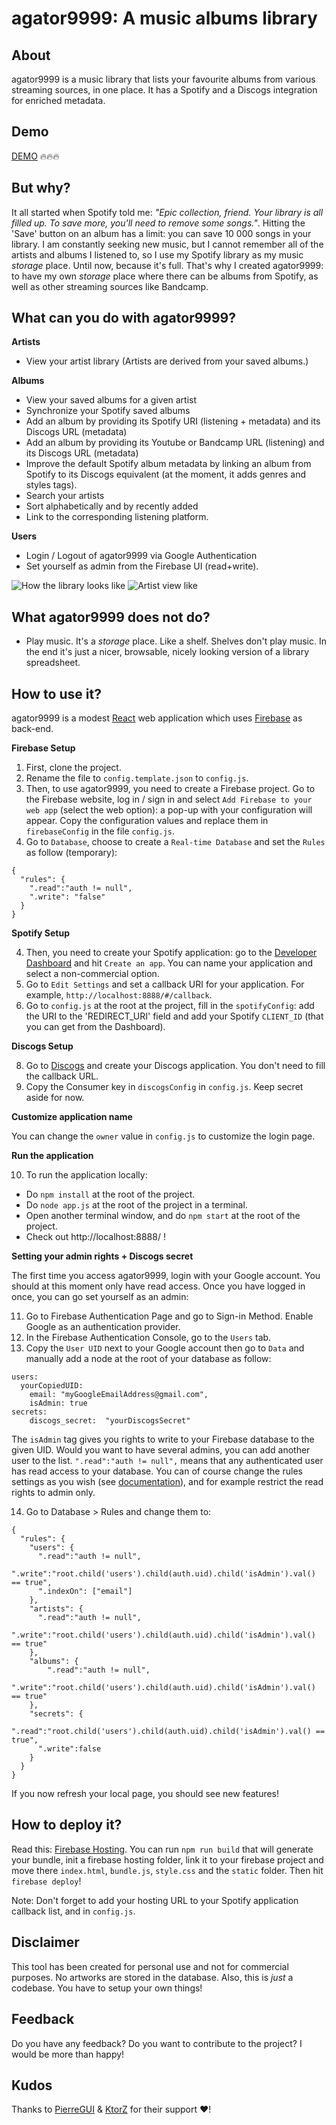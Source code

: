 # agator9999: A music albums library

## About
agator9999 is a music library that lists your favourite albums from various streaming sources, in one place. It has a Spotify and a Discogs integration for enriched metadata.

## Demo

[DEMO](https://agator9999-demo.firebaseapp.com) 🔥🔥🔥


## But why?
It all started when Spotify told me: *"Epic collection, friend. Your library is all filled up. To save more, you'll need to remove some songs."*. Hitting the 'Save' button on an album has a limit: you can save 10 000 songs in your library. I am constantly seeking new music, but I cannot remember all of the artists and albums I listened to, so I use my Spotify library as my music *storage* place. Until now, because it's full. That's why I created agator9999: to have my own *storage* place where there can be albums from Spotify, as well as other streaming sources like Bandcamp.

## What can you do with agator9999?

**Artists**
- View your artist library (Artists are derived from your saved albums.)

**Albums**
- View your saved albums for a given artist
- Synchronize your Spotify saved albums
- Add an album by providing its Spotify URI (listening + metadata) and its Discogs URL (metadata)
- Add an album by providing its Youtube or Bandcamp URL (listening) and its Discogs URL (metadata)
- Improve the default Spotify album metadata by linking an album from Spotify to its Discogs equivalent (at the moment, it adds genres and styles tags).
- Search your artists
- Sort alphabetically and by recently added
- Link to the corresponding listening platform.

**Users**
- Login / Logout of agator9999 via Google Authentication
- Set yourself as admin from the Firebase UI (read+write).


![How the library looks like](https://github.com/agatheblues/agator9999/blob/master/static/images/library.png)
![Artist view like](https://github.com/agatheblues/agator9999/blob/master/static/images/artist.png)

## What agator9999 does not do?

- Play music. It's a *storage* place. Like a shelf. Shelves don't play music. In the end it's just a nicer, browsable, nicely looking version of a library spreadsheet.

## How to use it?
agator9999 is a modest [React](https://reactjs.org/) web application which uses [Firebase](https://firebase.google.com/?authuser=0) as back-end.

**Firebase Setup**

1. First, clone the project.
2. Rename the file to `config.template.json` to `config.js`.
2. Then, to use agator9999, you need to create a Firebase project. Go to the Firebase website, log in / sign in and select `Add Firebase to your web app` (select the web option): a pop-up with your configuration will appear. Copy the configuration values and replace them in `firebaseConfig` in the file `config.js`.
3. Go to `Database`, choose to create a `Real-time Database` and set the `Rules` as follow (temporary):

```
{
  "rules": {
    ".read":"auth != null",
    ".write": "false"
  }
}
```

**Spotify Setup**

4. Then, you need to create your Spotify application: go to the [Developer Dashboard](https://beta.developer.spotify.com/dashboard/login) and hit `Create an app`. You can name your application and select a non-commercial option.
6. Go to `Edit Settings` and set a callback URI for your application. For example, `http://localhost:8888/#/callback`.
7. Go to `config.js` at the root at the project, fill in the `spotifyConfig`: add the URI to the 'REDIRECT_URI' field and add your Spotify `CLIENT_ID` (that you can get from the Dashboard).

**Discogs Setup**

8. Go to [Discogs](https://www.discogs.com/settings/developers) and create your Discogs application. You don't need to fill the callback URL.
9. Copy the Consumer key in `discogsConfig` in `config.js`. Keep secret aside for now.

**Customize application name**

You can change the `owner` value in `config.js` to customize the login page.

**Run the application**

10. To run the application locally:
- Do `npm install` at the root of the project.
- Do `node app.js` at the root of the project in a terminal.
- Open another terminal window, and do `npm start` at the root of the project.
- Check out http://localhost:8888/ !

**Setting your admin rights + Discogs secret**

The first time you access agator9999, login with your Google account. You should at this moment only have read access. Once you have logged in once, you can go set yourself as an admin:

11. Go to Firebase Authentication Page and go to Sign-in Method. Enable Google as an authentication provider.
12. In the Firebase Authentication Console, go to the `Users` tab.
13. Copy the `User UID` next to your Google account then go to `Data` and manually add a node at the root of your database as follow:

```
users:
  yourCopiedUID:
    email: "myGoogleEmailAddress@gmail.com",
    isAdmin: true
secrets:
    discogs_secret:  "yourDiscogsSecret"
```

The `isAdmin` tag gives you rights to write to your Firebase database to the given UID. Would you want to have several admins, you can add another user to the list. `".read":"auth != null",` means that any authenticated user has read access to your database. You can of course change the rules settings as you wish (see [documentation](https://firebase.google.com/docs/database/security/)), and for example restrict the read rights to admin only.


14. Go to Database > Rules and change them to:

```
{
  "rules": {
    "users": {
      ".read":"auth != null",
      ".write":"root.child('users').child(auth.uid).child('isAdmin').val() == true",
      ".indexOn": ["email"]
    },
    "artists": {
      ".read":"auth != null",
      ".write":"root.child('users').child(auth.uid).child('isAdmin').val() == true"
    },
    "albums": {
    	".read":"auth != null",
      ".write":"root.child('users').child(auth.uid).child('isAdmin').val() == true"
    },
    "secrets": {
      ".read":"root.child('users').child(auth.uid).child('isAdmin').val() == true",
      ".write":false
    }
  }
}
```


If you now refresh your local page, you should see new features!


## How to deploy it?

Read this: [Firebase Hosting](https://firebase.google.com/docs/hosting/). You can run `npm run build` that will generate your bundle, init a firebase hosting folder, link it to your firebase project and move there `index.html`, `bundle.js`, `style.css` and the `static` folder. Then hit `firebase deploy`!

Note: Don't forget to add your hosting URL to your Spotify application callback list, and in `config.js`.

## Disclaimer
This tool has been created for personal use and not for commercial purposes. No artworks are stored in the database. Also, this is *just* a codebase. You have to setup your own things!

## Feedback
Do you have any feedback? Do you want to contribute to the project? I would be more than happy!

## Kudos
Thanks to [PierreGUI](https://github.com/PierreGUI) & [KtorZ](https://github.com/KtorZ) for their support :heart:!
